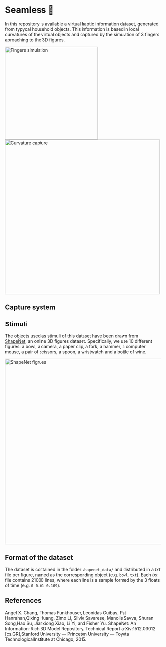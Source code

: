 # Seamless :open_file_folder:
In this repository is available a virtual haptic information dataset, generated from typycal household objects. This information is based in local curvatures of the virtual objects and captured by the simulation of 3 fingers aproaching to the 3D figures.

<img src="https://user-images.githubusercontent.com/66378073/142606662-5f03dd82-e4a6-4a6d-9dc7-dc3cc6c2fc36.png" alt="Fingers simulation" width="300" height="auto">
<img src="https://user-images.githubusercontent.com/66378073/142606413-bcf065c3-3cc1-4574-b288-e50a9ec9f819.png" alt="Curvature capture" width="500" height="auto">

## Capture system

## Stimuli
The objects used as stimuli of this dataset have been drawn from [ShapeNet](https://shapenet.org), an online 3D figures dataset. Specifically, we use 10 different figures: a bowl, a camera, a paper clip, a fork, a hammer, a computer mouse, a pair of scissors, a spoon, a wristwatch and a bottle of wine.

<img src="https://user-images.githubusercontent.com/66378073/142599364-10df7d6e-0bc6-482b-bb72-0ae3cd042702.png" alt="ShapeNet figrues" width="600" height="auto">

## Format of the dataset

The dataset is contained in the folder `shapenet_data/` and distributed in a *txt* file per figure, named as the corresponding object (e.g. `bowl.txt`). Each *txt* file contains 21000 lines, where each line is a sample formed by the 3 floats of time (e.g. ``0 0.01 0.109``).

## References

Angel  X.  Chang,  Thomas  Funkhouser,  Leonidas  Guibas,  Pat  Hanrahan,Qixing  Huang,  Zimo  Li,  Silvio  Savarese,  Manolis  Savva,  Shuran  Song,Hao Su, Jianxiong Xiao, Li Yi, and Fisher Yu. ShapeNet: An Information-Rich 3D Model Repository. Technical Report arXiv:1512.03012 [cs.GR],Stanford  University  —  Princeton  University  —  Toyota  TechnologicalInstitute at Chicago, 2015.
